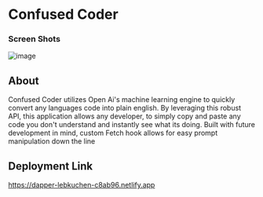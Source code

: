 # Confused Coder

### Screen Shots
![image](https://user-images.githubusercontent.com/90432404/169724024-48fafff0-946c-46b6-943e-e36c69815f63.png)

## About
Confused Coder utilizes Open Ai's machine learning engine to quickly convert any languages code into plain english.
By leveraging this robust API, this application allows any developer, to simply <span className="accentText font-weight-bold"> copy and paste </span> any code you don't understand and instantly see what its doing.
Built with future development in mind, custom Fetch hook allows for easy prompt manipulation down the line

## Deployment Link
https://dapper-lebkuchen-c8ab96.netlify.app



